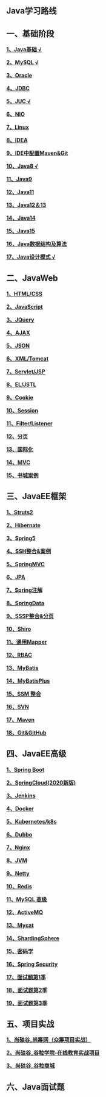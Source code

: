 ##    Java学习路线

## 一、基础阶段

**[1、Java基础 √](https://github.com/shanqingpeng/shanqingpeng.github.io/blob/main/Java/%E4%B8%80%E3%80%81Java%E5%9F%BA%E7%A1%80/Java%E5%9F%BA%E7%A1%80.md/)**

**[2、MySQL √](https://github.com/shanqingpeng/shanqingpeng.github.io/blob/main/Java/%E4%B8%80%E3%80%81Java%E5%9F%BA%E7%A1%80/MySQL.md/)**

**[3、Oracle](https://shanqingpeng.github.io/)**

**[4、JDBC](https://shanqingpeng.github.io/)**

 **[5、JUC √](https://github.com/shanqingpeng/shanqingpeng.github.io/blob/main/Java/%E4%B8%80%E3%80%81Java%E5%9F%BA%E7%A1%80/JUC.md/)**
 
 **[6、NIO](https://shanqingpeng.github.io/)**
 
 **[7、Linux](https://shanqingpeng.github.io/)**
 
 **[8、IDEA](https://shanqingpeng.github.io/)**
 
 **[9、IDE中配置Maven&Git](https://shanqingpeng.github.io/)**
 
 **[10、Java8 √](https://github.com/shanqingpeng/shanqingpeng.github.io/blob/main/Java/%E4%B8%80%E3%80%81Java%E5%9F%BA%E7%A1%80/Java8%E6%96%B0%E7%89%B9%E6%80%A7.md/)**
 
 **[11、Java9](https://shanqingpeng.github.io/)**
 
 **[12、Java11](https://shanqingpeng.github.io/)**
 
 **[13、Java12＆13](https://shanqingpeng.github.io/)**
 
 **[14、Java14](https://shanqingpeng.github.io/)**
 
 **[15、Java15](https://shanqingpeng.github.io/)**
 
 **[16、Java数据结构及算法](https://shanqingpeng.github.io/)**
 
 **[17、Java设计模式 √](https://github.com/shanqingpeng/shanqingpeng.github.io/blob/main/Java/%E4%B8%80%E3%80%81Java%E5%9F%BA%E7%A1%80/Java%E8%AE%BE%E8%AE%A1%E6%A8%A1%E5%BC%8F.md/)**

## 二、JavaWeb

 **[1、HTML/CSS](https://shanqingpeng.github.io/)**
 
 **[2、JavaScript](https://shanqingpeng.github.io/)**
 
 **[3、JQuery](https://shanqingpeng.github.io/)**
 
 
 **[4、AJAX](https://shanqingpeng.github.io/)**
 
 **[5、JSON](https://shanqingpeng.github.io/)**
 
 **[6、XML/Tomcat](https://shanqingpeng.github.io/)**
 
 **[7、Servlet/JSP](https://shanqingpeng.github.io/)**
 
 **[8、EL/JSTL](https://shanqingpeng.github.io/)**
 
 **[9、Cookie](https://shanqingpeng.github.io/)**
 
 **[10、Session](https://shanqingpeng.github.io/)**
 
 **[11、Filter/Listener](https://shanqingpeng.github.io/)**
 
 **[12、分页](https://shanqingpeng.github.io/)**
 
 **[13、国际化](https://shanqingpeng.github.io/)**
 
 **[14、MVC](https://shanqingpeng.github.io/)**
 
 **[15、书城案例](https://shanqingpeng.github.io/)**

## 三、JavaEE框架

 **[1、Struts2](https://shanqingpeng.github.io/)**
 
 **[2、Hibernate](https://shanqingpeng.github.io/)**
 
 **[3、Spring5](https://shanqingpeng.github.io/)**
 
 **[4、SSH整合&案例](https://shanqingpeng.github.io/)**
 
 **[5、SpringMVC](https://shanqingpeng.github.io/)**
 
 **[6、JPA](https://shanqingpeng.github.io/)**
 
 **[7、Spring注解](https://shanqingpeng.github.io/)**
 
 **[8、SpringData](https://shanqingpeng.github.io/)**
 
 **[9、SSSP整合&分页](https://shanqingpeng.github.io/)**
 
 **[10、Shiro](https://shanqingpeng.github.io/)**
 
 **[11、通用Mapper](https://shanqingpeng.github.io/)**
 
 **[12、RBAC](https://shanqingpeng.github.io/)**
 
 **[13、MyBatis](https://shanqingpeng.github.io/)**
 
 **[14、MyBatisPlus](https://shanqingpeng.github.io/)**
 
 **[15、SSM 整合](https://shanqingpeng.github.io/)**
 
 **[16、SVN](https://shanqingpeng.github.io/)**
 
 **[17、Maven](https://shanqingpeng.github.io/)**
 
 **[18、Git&GitHub](https://shanqingpeng.github.io/)**

## 四、JavaEE高级

 **[1、Spring Boot](https://shanqingpeng.github.io/)**
 
 **[2、SpringCloud(2020新版)](https://shanqingpeng.github.io/)**
 
 **[3、Jenkins](https://shanqingpeng.github.io/)**
 
 **[4、Docker](https://shanqingpeng.github.io/)**
 
 **[5、Kubernetes/k8s](https://shanqingpeng.github.io/)**
 
 **[6、Dubbo](https://shanqingpeng.github.io/)**
 
 **[7、Nginx](https://shanqingpeng.github.io/)**
 
 **[8、JVM](https://shanqingpeng.github.io/)**
 
 **[9、Netty](https://shanqingpeng.github.io/)**
 
 **[10、Redis](https://shanqingpeng.github.io/)**
 
 **[11、MySQL 高级](https://shanqingpeng.github.io/)**
 
 **[12、ActiveMQ](https://shanqingpeng.github.io/)**
 
 **[13、Mycat](https://shanqingpeng.github.io/)**
 
 **[14、ShardingSphere](https://shanqingpeng.github.io/)**
 
 **[15、密码学](https://shanqingpeng.github.io/)**
 
 **[16、Spring Security](https://shanqingpeng.github.io/)**
 
 **[17、面试题第1季](https://shanqingpeng.github.io/)**
 
 **[18、面试题第2季](https://shanqingpeng.github.io/)**
 
 **[19、面试题第3季](https://shanqingpeng.github.io/)**
 
## 五、项目实战
 **[1、尚硅谷_尚筹网（众筹项目实战）](https://shanqingpeng.github.io/)**
 
 **[2、尚硅谷_谷粒学院-在线教育实战项目](https://shanqingpeng.github.io/)**
 
 **[3、尚硅谷_谷粒商城](https://shanqingpeng.github.io/)**

 ## 六、Java面试题
 
